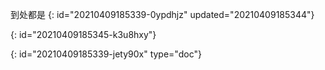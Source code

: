 到处都是
{: id="20210409185339-0ypdhjz" updated="20210409185344"}

{: id="20210409185345-k3u8hxy"}


{: id="20210409185339-jety90x" type="doc"}
